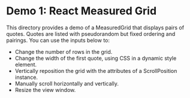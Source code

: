 # Demo 1: React Measured Grid

This directory provides a demo of a MeasuredGrid that displays pairs of quotes.
Quotes are listed with pseudorandom but fixed ordering and pairings.
You can use the inputs below to:

  - Change the number of rows in the grid.
  - Change the width of the first quote, using CSS in a dynamic style element.
  - Vertically reposition the grid with the attributes of a ScrollPosition instance.
  - Manually scroll horizontally and vertically.
  - Resize the view window.

